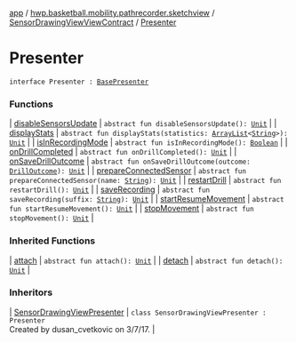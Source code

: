 [app](../../../index.md) / [hwp.basketball.mobility.pathrecorder.sketchview](../../index.md) / [SensorDrawingViewViewContract](../index.md) / [Presenter](.)

# Presenter

`interface Presenter : `[`BasePresenter`](../../../hwp.basketball.mobility/-base-presenter/index.md)

### Functions

| [disableSensorsUpdate](disable-sensors-update.md) | `abstract fun disableSensorsUpdate(): `[`Unit`](https://kotlinlang.org/api/latest/jvm/stdlib/kotlin/-unit/index.html) |
| [displayStats](display-stats.md) | `abstract fun displayStats(statistics: `[`ArrayList`](https://kotlinlang.org/api/latest/jvm/stdlib/kotlin.collections/-array-list/index.html)`<`[`String`](https://kotlinlang.org/api/latest/jvm/stdlib/kotlin/-string/index.html)`>): `[`Unit`](https://kotlinlang.org/api/latest/jvm/stdlib/kotlin/-unit/index.html) |
| [isInRecordingMode](is-in-recording-mode.md) | `abstract fun isInRecordingMode(): `[`Boolean`](https://kotlinlang.org/api/latest/jvm/stdlib/kotlin/-boolean/index.html) |
| [onDrillCompleted](on-drill-completed.md) | `abstract fun onDrillCompleted(): `[`Unit`](https://kotlinlang.org/api/latest/jvm/stdlib/kotlin/-unit/index.html) |
| [onSaveDrillOutcome](on-save-drill-outcome.md) | `abstract fun onSaveDrillOutcome(outcome: `[`DrillOutcome`](../../../hwp.basketball.mobility.entitiy.drills.outcomes/-drill-outcome/index.md)`): `[`Unit`](https://kotlinlang.org/api/latest/jvm/stdlib/kotlin/-unit/index.html) |
| [prepareConnectedSensor](prepare-connected-sensor.md) | `abstract fun prepareConnectedSensor(name: `[`String`](https://kotlinlang.org/api/latest/jvm/stdlib/kotlin/-string/index.html)`): `[`Unit`](https://kotlinlang.org/api/latest/jvm/stdlib/kotlin/-unit/index.html) |
| [restartDrill](restart-drill.md) | `abstract fun restartDrill(): `[`Unit`](https://kotlinlang.org/api/latest/jvm/stdlib/kotlin/-unit/index.html) |
| [saveRecording](save-recording.md) | `abstract fun saveRecording(suffix: `[`String`](https://kotlinlang.org/api/latest/jvm/stdlib/kotlin/-string/index.html)`): `[`Unit`](https://kotlinlang.org/api/latest/jvm/stdlib/kotlin/-unit/index.html) |
| [startResumeMovement](start-resume-movement.md) | `abstract fun startResumeMovement(): `[`Unit`](https://kotlinlang.org/api/latest/jvm/stdlib/kotlin/-unit/index.html) |
| [stopMovement](stop-movement.md) | `abstract fun stopMovement(): `[`Unit`](https://kotlinlang.org/api/latest/jvm/stdlib/kotlin/-unit/index.html) |

### Inherited Functions

| [attach](../../../hwp.basketball.mobility/-base-presenter/attach.md) | `abstract fun attach(): `[`Unit`](https://kotlinlang.org/api/latest/jvm/stdlib/kotlin/-unit/index.html) |
| [detach](../../../hwp.basketball.mobility/-base-presenter/detach.md) | `abstract fun detach(): `[`Unit`](https://kotlinlang.org/api/latest/jvm/stdlib/kotlin/-unit/index.html) |

### Inheritors

| [SensorDrawingViewPresenter](../../-sensor-drawing-view-presenter/index.md) | `class SensorDrawingViewPresenter : Presenter`<br>Created by dusan_cvetkovic on 3/7/17. |

